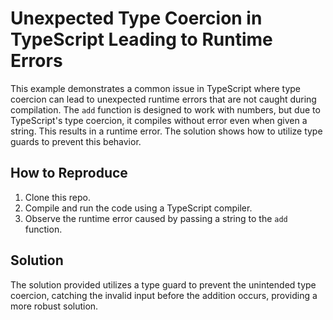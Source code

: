 # Unexpected Type Coercion in TypeScript Leading to Runtime Errors

This example demonstrates a common issue in TypeScript where type coercion can lead to unexpected runtime errors that are not caught during compilation.  The `add` function is designed to work with numbers, but due to TypeScript's type coercion, it compiles without error even when given a string.  This results in a runtime error. The solution shows how to utilize type guards to prevent this behavior.

## How to Reproduce
1. Clone this repo.
2. Compile and run the code using a TypeScript compiler.
3. Observe the runtime error caused by passing a string to the `add` function.

## Solution
The solution provided utilizes a type guard to prevent the unintended type coercion, catching the invalid input before the addition occurs, providing a more robust solution.